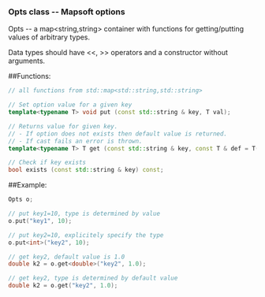 ### Opts class -- Mapsoft options

Opts -- a map<string,string> container with functions
for getting/putting values of arbitrary types.

Data types should have <<, >> operators and a constructor without arguments.

##Functions:
```cpp
// all functions from std::map<std::string,std::string>

// Set option value for a given key
template<typename T> void put (const std::string & key, T val);

// Returns value for given key.
// - If option does not exists then default value is returned.
// - If cast fails an error is thrown.
template<typename T> T get (const std::string & key, const T & def = T()) const;

// Check if key exists
bool exists (const std::string & key) const;
```

##Example:
```cpp
Opts o;

// put key1=10, type is determined by value
o.put("key1", 10);

// put key2=10, explicitely specify the type
o.put<int>("key2", 10);

// get key2, default value is 1.0
double k2 = o.get<double>("key2", 1.0);

// get key2, type is determined by default value
double k2 = o.get("key2", 1.0);
```
